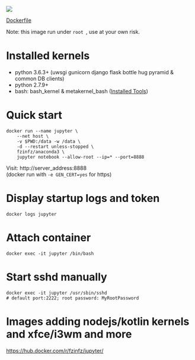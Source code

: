 [![](https://images.microbadger.com/badges/image/fzinfz/anaconda3.svg)](https://microbadger.com/images/fzinfz/anaconda3)

[Dockerfile](https://github.com/fzinfz/docker-images/blob/master/anaconda3/Dockerfile)

Note: this image run under `root `, use at your own risk.

# Installed kernels
- python 3.6.3+ (uwsgi gunicorn django flask bottle hug pyramid & common DB clients)
- python 2.7.9+
- bash: bash_kernel & metakernel_bash ([Installed Tools](https://github.com/fzinfz/scripts/blob/master/install-tools.sh))

# Quick start
```
docker run --name jupyter \
    --net host \
    -v $PWD:/data -w /data \
    -d --restart unless-stopped \
    fzinfz/anaconda3 \
    jupyter notebook --allow-root --ip=* --port=8888
```
Visit: http://server_address:8888  
(docker run with `-e GEN_CERT=yes` for https)

# Display startup logs and token
    docker logs jupyter

# Attach container
    docker exec -it jupyter /bin/bash

# Start sshd manually
	docker exec -it jupyter /usr/sbin/sshd 
    # default port:2222; root password: MyRootPassword

# Images adding nodejs/kotlin kernels and xfce/i3wm and more
https://hub.docker.com/r/fzinfz/jupyter/
